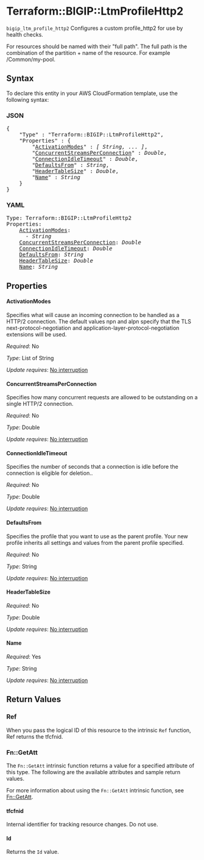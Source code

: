 # Terraform::BIGIP::LtmProfileHttp2

`bigip_ltm_profile_http2` Configures a custom profile_http2 for use by health checks.

For resources should be named with their "full path". The full path is the combination of the partition + name of the resource. For example /Common/my-pool.

## Syntax

To declare this entity in your AWS CloudFormation template, use the following syntax:

### JSON

<pre>
{
    "Type" : "Terraform::BIGIP::LtmProfileHttp2",
    "Properties" : {
        "<a href="#activationmodes" title="ActivationModes">ActivationModes</a>" : <i>[ String, ... ]</i>,
        "<a href="#concurrentstreamsperconnection" title="ConcurrentStreamsPerConnection">ConcurrentStreamsPerConnection</a>" : <i>Double</i>,
        "<a href="#connectionidletimeout" title="ConnectionIdleTimeout">ConnectionIdleTimeout</a>" : <i>Double</i>,
        "<a href="#defaultsfrom" title="DefaultsFrom">DefaultsFrom</a>" : <i>String</i>,
        "<a href="#headertablesize" title="HeaderTableSize">HeaderTableSize</a>" : <i>Double</i>,
        "<a href="#name" title="Name">Name</a>" : <i>String</i>
    }
}
</pre>

### YAML

<pre>
Type: Terraform::BIGIP::LtmProfileHttp2
Properties:
    <a href="#activationmodes" title="ActivationModes">ActivationModes</a>: <i>
      - String</i>
    <a href="#concurrentstreamsperconnection" title="ConcurrentStreamsPerConnection">ConcurrentStreamsPerConnection</a>: <i>Double</i>
    <a href="#connectionidletimeout" title="ConnectionIdleTimeout">ConnectionIdleTimeout</a>: <i>Double</i>
    <a href="#defaultsfrom" title="DefaultsFrom">DefaultsFrom</a>: <i>String</i>
    <a href="#headertablesize" title="HeaderTableSize">HeaderTableSize</a>: <i>Double</i>
    <a href="#name" title="Name">Name</a>: <i>String</i>
</pre>

## Properties

#### ActivationModes

Specifies what will cause an incoming connection to be handled as a HTTP/2 connection. The default values npn and alpn specify that the TLS next-protocol-negotiation and application-layer-protocol-negotiation extensions will be used.

_Required_: No

_Type_: List of String

_Update requires_: [No interruption](https://docs.aws.amazon.com/AWSCloudFormation/latest/UserGuide/using-cfn-updating-stacks-update-behaviors.html#update-no-interrupt)

#### ConcurrentStreamsPerConnection

Specifies how many concurrent requests are allowed to be outstanding on a single HTTP/2 connection.

_Required_: No

_Type_: Double

_Update requires_: [No interruption](https://docs.aws.amazon.com/AWSCloudFormation/latest/UserGuide/using-cfn-updating-stacks-update-behaviors.html#update-no-interrupt)

#### ConnectionIdleTimeout

Specifies the number of seconds that a connection is idle before the connection is eligible for deletion..

_Required_: No

_Type_: Double

_Update requires_: [No interruption](https://docs.aws.amazon.com/AWSCloudFormation/latest/UserGuide/using-cfn-updating-stacks-update-behaviors.html#update-no-interrupt)

#### DefaultsFrom

Specifies the profile that you want to use as the parent profile. Your new profile inherits all settings and values from the parent profile specified.

_Required_: No

_Type_: String

_Update requires_: [No interruption](https://docs.aws.amazon.com/AWSCloudFormation/latest/UserGuide/using-cfn-updating-stacks-update-behaviors.html#update-no-interrupt)

#### HeaderTableSize

_Required_: No

_Type_: Double

_Update requires_: [No interruption](https://docs.aws.amazon.com/AWSCloudFormation/latest/UserGuide/using-cfn-updating-stacks-update-behaviors.html#update-no-interrupt)

#### Name

_Required_: Yes

_Type_: String

_Update requires_: [No interruption](https://docs.aws.amazon.com/AWSCloudFormation/latest/UserGuide/using-cfn-updating-stacks-update-behaviors.html#update-no-interrupt)

## Return Values

### Ref

When you pass the logical ID of this resource to the intrinsic `Ref` function, Ref returns the tfcfnid.

### Fn::GetAtt

The `Fn::GetAtt` intrinsic function returns a value for a specified attribute of this type. The following are the available attributes and sample return values.

For more information about using the `Fn::GetAtt` intrinsic function, see [Fn::GetAtt](https://docs.aws.amazon.com/AWSCloudFormation/latest/UserGuide/intrinsic-function-reference-getatt.html).

#### tfcfnid

Internal identifier for tracking resource changes. Do not use.

#### Id

Returns the <code>Id</code> value.

